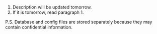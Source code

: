 1. Description will be updated tomorrow.
2. If it is tomorrow, read paragraph 1.

P.S. Database and config files are stored separately because they may contain confidential information.
